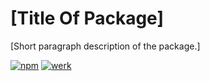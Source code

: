 # [Title Of Package]

[Short paragraph description of the package.]

[![npm](https://img.shields.io/npm/v/@werk/command-untitled?label=NPM)](https://www.npmjs.com/package/@werk/command-untitled)
[![werk](https://img.shields.io/npm/v/@werk/cli?label=Werk&color=purple)](https://www.npmjs.com/package/@werk/cli)
